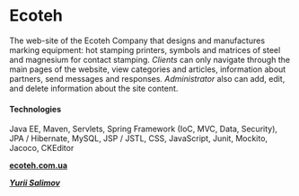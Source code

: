 <h1>Ecoteh</h1>

The web-site of the Ecoteh Company that designs and manufactures marking equipment:
hot stamping printers, symbols and matrices of steel and magnesium for contact stamping.
_Clients_ can only navigate through the main pages of the website, view categories and articles,
information about partners, send messages and responses.
_Administrator_ also can add, edit, and delete information about the site content.

<h4>Technologies</h4>

 Java EE, Maven, Servlets, Spring Framework (IoC, MVC, Data, Security), JPA / Hibernate,
 MySQL, JSP / JSTL, CSS, JavaScript, Junit, Mockito, Jacoco, CKEditor

**<a href="http://ecoteh.com.ua" title="Ecoteh site" target="_blank">
    ecoteh.com.ua
</a>**

_**<a href="https://yuriisalimov.github.io" target="_blank">
    Yurii Salimov
</a>**_
